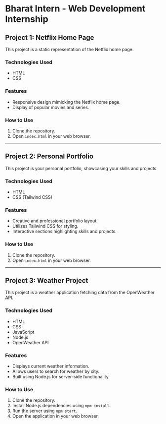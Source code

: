 # Bharat Intern - Web Development Internship

## Project 1: Netflix Home Page

This project is a static representation of the Netflix home page.

### Technologies Used

- HTML
- CSS

### Features

- Responsive design mimicking the Netflix home page.
- Display of popular movies and series.

### How to Use

1. Clone the repository.
2. Open `index.html` in your web browser.

---

## Project 2: Personal Portfolio

This project is your personal portfolio, showcasing your skills and projects.

### Technologies Used

- HTML
- CSS (Tailwind CSS)

### Features

- Creative and professional portfolio layout.
- Utilizes Tailwind CSS for styling.
- Interactive sections highlighting skills and projects.

### How to Use

1. Clone the repository.
2. Open `index.html` in your web browser.

---

## Project 3: Weather Project

This project is a weather application fetching data from the OpenWeather API.

### Technologies Used

- HTML
- CSS
- JavaScript
- Node.js
- OpenWeather API

### Features

- Displays current weather information.
- Allows users to search for weather by city.
- Built using Node.js for server-side functionality.

### How to Use

1. Clone the repository.
2. Install Node.js dependencies using `npm install`.
3. Run the server using `npm start`.
4. Open the application in your web browser.

